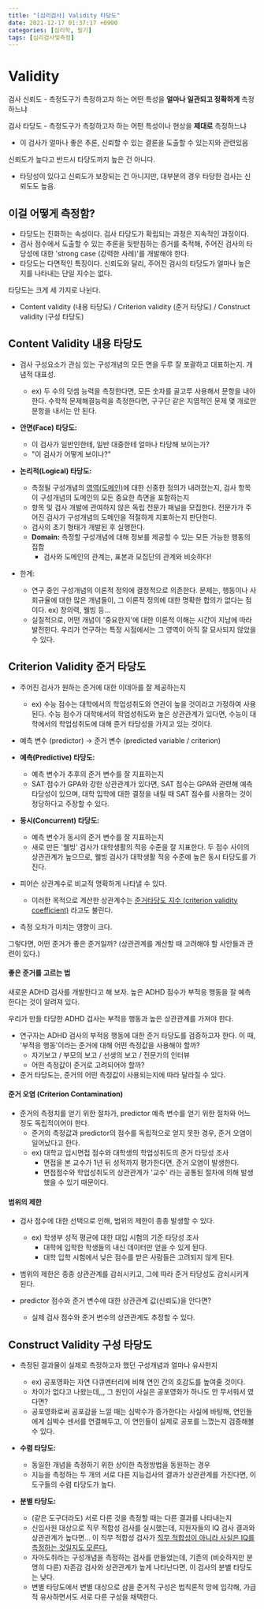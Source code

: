 ```yaml
---
title: "[심리검사] Validity 타당도"
date: 2021-12-17 01:37:17 +0900
categories: [심리학, 필기]
tags: [심리검사및측정]
---
```




# Validity

검사 신뢰도 - 측정도구가 측정하고자 하는 어떤 특성을 **얼마나 일관되고 정확하게** 측정하느냐

검사 타당도 - 측정도구가 측정하고자 하는 어떤 특성이나 현상을 **제대로** 측정하느냐

- 이 검사가 얼마나 좋은 추론, 신뢰할 수 있는 결론을 도출할 수 있는지와 관련있음



신뢰도가 높다고 반드시 타당도까지 높은 건 아니다.

- 타당성이 있다고 신뢰도가 보장되는 건 아니지만,
  대부분의 경우 타당한 검사는 신뢰도도 높음.





## 이걸 어떻게 측정함?

- 타당도는 진화하는 속성이다. 검사 타당도가 확립되는 과정은 지속적인 과정이다.
- 검사 점수에서 도출할 수 있는 추론을 뒷받침하는 증거를 축적해,
  주어진 검사의 타당성에 대한 'strong case (강력한 사례)'를 개발해야 한다.
- 타당도는 다면적인 특징이다.
  신뢰도와 달리, 주어진 검사의 타당도가 얼마나 높은지를 나타내는 단일 지수는 없다.



타당도는 크게 세 가지로 나뉜다.

- Content validity (내용 타당도) / Criterion validity (준거 타당도) / Construct validity (구성 타당도)





## Content Validity 내용 타당도

- 검사 구성요소가 관심 있는 구성개념의 모든 면을 두루 잘 포괄하고 대표하는지. 개념적 대표성.
  - ex) 두 수의 덧셈 능력을 측정한다면, 모든 숫자를 골고루 사용해서 문항을 내야 한다.
    수학적 문제해결능력을 측정한다면, 구구단 같은 지엽적인 문제 몇 개로만 문항을 내서는 안 된다.
- **안면(Face) 타당도:**
  - 이 검사가 일반인한테, 일반 대중한테 얼마나 타당해 보이는가?
  - "이 검사가 어떻게 보이나?"
- **논리적(Logical) 타당도:**
  - 측정될 구성개념의 <u>영역(도메인)</u>에 대한 신중한 정의가 내려졌는지,
    검사 항목이 구성개념의 도메인의 모든 중요한 측면을 포함하는지
  - 항목 및 검사 개발에 관여하지 않은 독립 전문가 패널을 모집한다.
    전문가가 주어진 검사가 구성개념의 도메인을 적절하게 지표하는지 판단한다.
  - 검사의 초기 형태가 개발된 후 실행한다.
  - **Domain:** 측정할 구성개념에 대해 정보를 제공할 수 있는 모든 가능한 행동의 집합
    - 검사와 도메인의 관계는, 표본과 모집단의 관계와 비슷하다!

- 한계:
  - 연구 중인 구성개념의 이론적 정의에 결정적으로 의존한다.
    문제는, 행동이나 사회규율에 대한 많은 개념들이, 그 이론적 정의에 대한 명확한 합의가 없다는 점이다.
    ex) 창의력, 웰빙 등...
  - 실질적으로, 어떤 개념이 '중요한지'에 대한 이론적 이해는 시간이 지남에 따라 발전한다.
    우리가 연구하는 특정 시점에서는 그 영역이 아직 잘 묘사되지 않았을 수 있다.





## Criterion Validity 준거 타당도

- 주어진 검사가 원하는 준거에 대한 이데아를 잘 제공하는지
  - ex) 수능 점수는 대학에서의 학업성취도와 연관이 높을 것이라고 가정하여 사용된다.
    수능 점수가 대학에서의 학업성취도와 높은 상관관계가 있다면, 수능이 대학에서의 학업성취도에 대해 준거 타당성을 가지고 있는 것이다.
- 예측 변수 (predictor) → 준거 변수 (predicted variable / criterion)
- **예측(Predictive) 타당도:**
  - 예측 변수가 추후의 준거 변수를 잘 지표하는지
  - SAT 점수가 GPA와 강한 상관관계가 있다면,
    SAT 점수는 GPA와 관련해 예측 타당성이 있으며,
    대학 입학에 대한 결정을 내릴 때 SAT 점수를 사용하는 것이 정당하다고 주장할 수 있다.

- **동시(Concurrent) 타당도:**
  - 예측 변수가 동시의 준거 변수를 잘 지표하는지
  - 새로 만든 '웰빙' 검사가 대학생활의 적응 수준을 잘 지표한다.
    두 점수 사이의 상관관계가 높으므로, 웰빙 검사가 대학생활 적응 수준에 높은 동시 타당도를 가진다.

- 피어슨 상관계수로 비교적 명확하게 나타낼 수 있다.
  - 이러한 목적으로 계산한 상관계수는 <u>준거타당도 지수 (criterion validity coefficient)</u> 라고도 불린다.
- 측정 오차가 미치는 영향이 크다.



그렇다면, 어떤 준거가 좋은 준거일까? (상관관계를 계산할 때 고려해야 할 사안들과 관련이 있다.)



#### 좋은 준거를 고르는 법

새로운 ADHD 검사를 개발한다고 해 보자. 높은 ADHD 점수가 부적응 행동을 잘 예측한다는 것이 알려져 있다.

우리가 만들 타당한 ADHD 검사는 부적응 행동과 높은 상관관계를 가져야 한다.

- 연구자는 ADHD 검사의 부적응 행동에 대한 준거 타당도를 검증하고자 한다.
  이 때, '부적응 행동'이라는 준거에 대해 어떤 측정값을 사용해야 할까?
  - 자기보고 / 부모의 보고 / 선생의 보고 / 전문가의 인터뷰
  - 어떤 측정값이 준거로 고려되어야 할까?
- 준거 타당도는, 준거의 어떤 측정값이 사용되는지에 따라 달라질 수 있다.



#### 준거 오염 (Criterion Contamination)

- 준거의 측정치를 얻기 위한 절차가, predictor 예측 변수를 얻기 위한 절차와 어느정도 독립적이어야 한다.
  - 준거의 측정값과 predictor의 점수를 독립적으로 얻지 못한 경우, 준거 오염이 일어났다고 한다.
  - ex) 대학교 입시면접 점수와 대학생의 학업성취도의 준거 타당성 조사
    - 면접을 본 교수가 1년 뒤 성적까지 평가한다면, 준거 오염이 발생한다.
    - 면접점수와 학업성취도의 상관관계가 '교수' 라는 공통된 절차에 의해 발생했을 수 있기 때문이다.



#### 범위의 제한

- 검사 점수에 대한 선택으로 인해, 범위의 제한이 종종 발생할 수 있다.
  - ex) 학생부 성적 평균에 대한 대입 시험의 기준 타당성 조사
    - 대학에 입학한 학생들의 내신 데이터만 얻을 수 있게 된다. 
    - 대학 입학 시험에서 낮은 점수를 받은 사람들은 고려되지 않게 된다.

- 범위의 제한은 종종 상관관계를 감쇠시키고, 그에 따라 준거 타당성도 감쇠시키게 된다.



- predictor 점수와 준거 변수에 대한 상관관계 값(신뢰도)을 안다면?
  - 실제 검사 점수와 준거 변수의 상관관계도 추정할 수 있다.





## Construct Validity 구성 타당도

- 측정된 결과물이 실제로 측정하고자 했던 구성개념과 얼마나 유사한지
  - ex) 공포영화는 자연 다큐멘터리에 비해 연인 간의 호감도를 높여줄 것이다.
  - 차이가 없다고 나왔는데,,, 그 원인이 사실은 공포영화가 하나도 안 무서워서 였다면?
  - 공포영화로써 공포감을 느낄 때는 심박수가 증가한다는 사실에 바탕해,
    연인들에게 심박수 센서를 연결해두고, 이 연인들이 실제로 공포를 느꼈는지 검증해볼 수 있다. 

- **수렴 타당도:**
  - 동일한 개념을 측정하기 위한 상이한 측정방법을 동원하는 경우
  - 지능을 측정하는 두 개의 서로 다른 지능검사의 결과가 상관관계를 가진다면, 이 도구들의 수렴 타당도가 높다.

- **분별 타당도:**
  - (같은 도구더라도) 서로 다른 것을 측정할 때는 다른 결과를 나타내는지
  - 신입사원 대상으로 직무 적합성 검사를 실시했는데, 지원자들의 IQ 검사 결과와 상관관계가 높다면...
    이 직무 적합성 검사가 <u>직무 적합성이 아니라 사실은 IQ를 측정하는 것일지도 모른다.</u> 
  - 자아도취라는 구성개념을 측정하는 검사를 만들었는데,
    기존의 (비슷하지만 분명히 다른) 자존감 검사와 상관관계가 높게 나타난다면,
    이 검사의 분별 타당도는 낮다.
  - 변별 타당도에서 변별 대상으로 삼을 준거적 구성은 법칙론적 망에 입각해,
    가급적 유사하면서도 서로 다른 구성을 채택한다.


